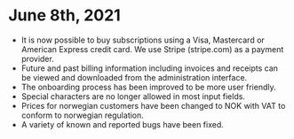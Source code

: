 
# June 8th, 2021

* It is now possible to buy subscriptions using a Visa, Mastercard or American Express credit card. We use Stripe (stripe.com) as a payment provider.
* Future and past billing information including invoices and receipts can be viewed and downloaded from the administration interface.
* The onboarding process has been improved to be more user friendly.
* Special characters are no longer allowed in most input fields.
* Prices for norwegian customers have been changed to NOK with VAT to conform to norwegian regulation.
* A variety of known and reported bugs have been fixed.

